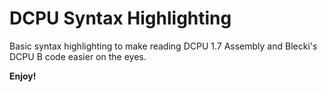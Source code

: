 # DCPU Syntax Highlighting

Basic syntax highlighting to make reading DCPU 1.7 Assembly and Blecki's DCPU B code easier on the eyes.

**Enjoy!**
